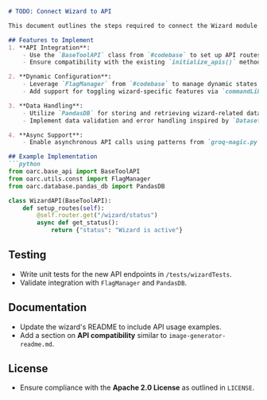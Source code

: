 ```md
# TODO: Connect Wizard to API

This document outlines the steps required to connect the Wizard module to the OARC API for seamless integration and functionality.

## Features to Implement
1. **API Integration**:
    - Use the `BaseToolAPI` class from `#codebase` to set up API routes.
    - Ensure compatibility with the existing `initialize_apis()` method in the `API` class.

2. **Dynamic Configuration**:
    - Leverage `FlagManager` from `#codebase` to manage dynamic states and configurations.
    - Add support for toggling wizard-specific features via `commandLibrary`.

3. **Data Handling**:
    - Utilize `PandasDB` for storing and retrieving wizard-related data.
    - Implement data validation and error handling inspired by `DatasetCleaner` in `#codebase`.

4. **Async Support**:
    - Enable asynchronous API calls using patterns from `groq-magic.py`.

## Example Implementation
```python
from oarc.base_api import BaseToolAPI
from oarc.utils.const import FlagManager
from oarc.database.pandas_db import PandasDB

class WizardAPI(BaseToolAPI):
    def setup_routes(self):
        @self.router.get("/wizard/status")
        async def get_status():
            return {"status": "Wizard is active"}
```

## Testing
- Write unit tests for the new API endpoints in `/tests/wizardTests`.
- Validate integration with `FlagManager` and `PandasDB`.

## Documentation
- Update the wizard's README to include API usage examples.
- Add a section on **API compatibility** similar to `image-generator-readme.md`.

## License
- Ensure compliance with the **Apache 2.0 License** as outlined in `LICENSE`.
```